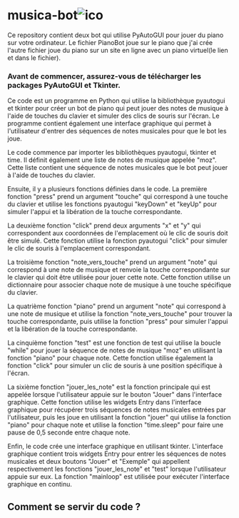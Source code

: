 # musica-bot![ico](https://user-images.githubusercontent.com/97172783/213868140-600839da-a1b0-4c43-90a5-c9d7130ad417.png)

Ce repository contient deux  bot qui utilise PyAutoGUI pour jouer du piano sur votre ordinateur.
Le fichier PianoBot joue sur le piano que j'ai crée l'autre fichier joue du piano sur un site en ligne avec un piano virtuel(le lien et dans le fichier).

### Avant de commencer, assurez-vous de télécharger les packages PyAutoGUI et Tkinter.


Ce code est un programme en Python qui utilise la bibliothèque pyautogui et tkinter pour créer un bot de piano qui peut jouer des notes de musique à l'aide de touches du clavier et simuler des clics de souris sur l'écran. Le programme contient également une interface graphique qui permet à l'utilisateur d'entrer des séquences de notes musicales pour que le bot les joue.

Le code commence par importer les bibliothèques pyautogui, tkinter et time. Il définit également une liste de notes de musique appelée "moz". Cette liste contient une séquence de notes musicales que le bot peut jouer à l'aide de touches du clavier.

Ensuite, il y a plusieurs fonctions définies dans le code. La première fonction "press" prend un argument "touche" qui correspond à une touche du clavier et utilise les fonctions pyautogui "keyDown" et "keyUp" pour simuler l'appui et la libération de la touche correspondante.

La deuxième fonction "click" prend deux arguments "x" et "y" qui correspondent aux coordonnées de l'emplacement où le clic de souris doit être simulé. Cette fonction utilise la fonction pyautogui "click" pour simuler le clic de souris à l'emplacement correspondant.

La troisième fonction "note_vers_touche" prend un argument "note" qui correspond à une note de musique et renvoie la touche correspondante sur le clavier qui doit être utilisée pour jouer cette note. Cette fonction utilise un dictionnaire pour associer chaque note de musique à une touche spécifique du clavier.

La quatrième fonction "piano" prend un argument "note" qui correspond à une note de musique et utilise la fonction "note_vers_touche" pour trouver la touche correspondante, puis utilise la fonction "press" pour simuler l'appui et la libération de la touche correspondante.

La cinquième fonction "test" est une fonction de test qui utilise la boucle "while" pour jouer la séquence de notes de musique "moz" en utilisant la fonction "piano" pour chaque note. Cette fonction utilise également la fonction "click" pour simuler un clic de souris à une position spécifique à l'écran.

La sixième fonction "jouer_les_note" est la fonction principale qui est appelée lorsque l'utilisateur appuie sur le bouton "Jouer" dans l'interface graphique. Cette fonction utilise les widgets Entry dans l'interface graphique pour récupérer trois séquences de notes musicales entrées par l'utilisateur, puis les joue en utilisant la fonction "jouer" qui utilise la fonction "piano" pour chaque note et utilise la fonction "time.sleep" pour faire une pause de 0,5 seconde entre chaque note.

Enfin, le code crée une interface graphique en utilisant tkinter. L'interface graphique contient trois widgets Entry pour entrer les séquences de notes musicales et deux boutons "Jouer" et "Exemple" qui appellent respectivement les fonctions "jouer_les_note" et "test" lorsque l'utilisateur appuie sur eux. La fonction "mainloop" est utilisée pour exécuter l'interface graphique en continu.



## Comment se servir du code ?
